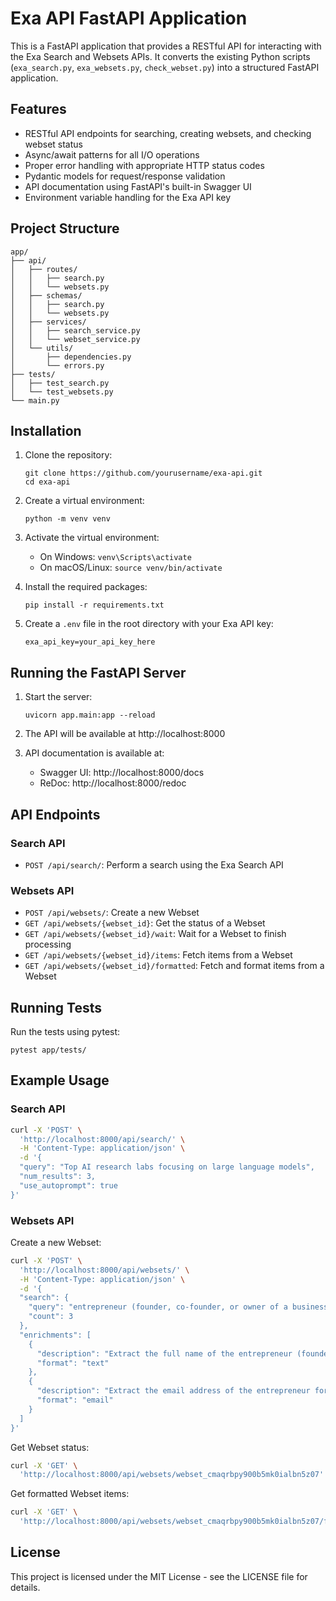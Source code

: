 # Exa API FastAPI Application

This is a FastAPI application that provides a RESTful API for interacting with the Exa Search and Websets APIs. It converts the existing Python scripts (`exa_search.py`, `exa_websets.py`, `check_webset.py`) into a structured FastAPI application.

## Features

- RESTful API endpoints for searching, creating websets, and checking webset status
- Async/await patterns for all I/O operations
- Proper error handling with appropriate HTTP status codes
- Pydantic models for request/response validation
- API documentation using FastAPI's built-in Swagger UI
- Environment variable handling for the Exa API key

## Project Structure

```
app/
├── api/
│   ├── routes/
│   │   ├── search.py
│   │   └── websets.py
│   ├── schemas/
│   │   ├── search.py
│   │   └── websets.py
│   ├── services/
│   │   ├── search_service.py
│   │   └── webset_service.py
│   └── utils/
│       ├── dependencies.py
│       └── errors.py
├── tests/
│   ├── test_search.py
│   └── test_websets.py
└── main.py
```

## Installation

1. Clone the repository:
   ```
   git clone https://github.com/yourusername/exa-api.git
   cd exa-api
   ```

2. Create a virtual environment:
   ```
   python -m venv venv
   ```

3. Activate the virtual environment:
   - On Windows: `venv\Scripts\activate`
   - On macOS/Linux: `source venv/bin/activate`

4. Install the required packages:
   ```
   pip install -r requirements.txt
   ```

5. Create a `.env` file in the root directory with your Exa API key:
   ```
   exa_api_key=your_api_key_here
   ```

## Running the FastAPI Server

1. Start the server:
   ```
   uvicorn app.main:app --reload
   ```

2. The API will be available at http://localhost:8000

3. API documentation is available at:
   - Swagger UI: http://localhost:8000/docs
   - ReDoc: http://localhost:8000/redoc

## API Endpoints

### Search API

- `POST /api/search/`: Perform a search using the Exa Search API

### Websets API

- `POST /api/websets/`: Create a new Webset
- `GET /api/websets/{webset_id}`: Get the status of a Webset
- `GET /api/websets/{webset_id}/wait`: Wait for a Webset to finish processing
- `GET /api/websets/{webset_id}/items`: Fetch items from a Webset
- `GET /api/websets/{webset_id}/formatted`: Fetch and format items from a Webset

## Running Tests

Run the tests using pytest:

```
pytest app/tests/
```

## Example Usage

### Search API

```bash
curl -X 'POST' \
  'http://localhost:8000/api/search/' \
  -H 'Content-Type: application/json' \
  -d '{
  "query": "Top AI research labs focusing on large language models",
  "num_results": 3,
  "use_autoprompt": true
}'
```

### Websets API

Create a new Webset:

```bash
curl -X 'POST' \
  'http://localhost:8000/api/websets/' \
  -H 'Content-Type: application/json' \
  -d '{
  "search": {
    "query": "entrepreneur (founder, co-founder, or owner of a business) currently resides in the usa",
    "count": 3
  },
  "enrichments": [
    {
      "description": "Extract the full name of the entrepreneur (founder, co-founder, or business owner)",
      "format": "text"
    },
    {
      "description": "Extract the email address of the entrepreneur for contact purposes",
      "format": "email"
    }
  ]
}'
```

Get Webset status:

```bash
curl -X 'GET' \
  'http://localhost:8000/api/websets/webset_cmaqrbpy900b5mk0ialbn5z07'
```

Get formatted Webset items:

```bash
curl -X 'GET' \
  'http://localhost:8000/api/websets/webset_cmaqrbpy900b5mk0ialbn5z07/formatted'
```

## License

This project is licensed under the MIT License - see the LICENSE file for details.
